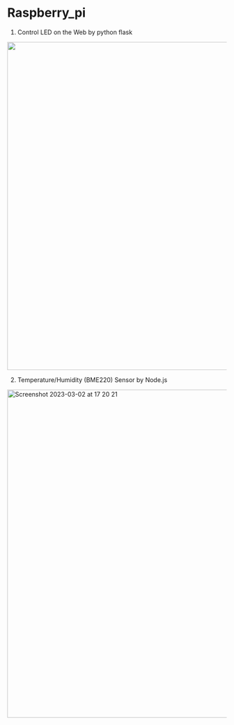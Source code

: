 # Raspberry_pi 


1) Control LED on the Web by python flask

<img width="753" src="https://user-images.githubusercontent.com/74134434/222587228-4de43c62-dc62-496b-9402-59b909ec73e5.png">

2) Temperature/Humidity (BME220) Sensor  by Node.js

<img width="753" alt="Screenshot 2023-03-02 at 17 20 21" src="https://user-images.githubusercontent.com/74134434/222585795-c4f4cfd6-8ac9-4170-97a8-f1f89da0a835.png">
